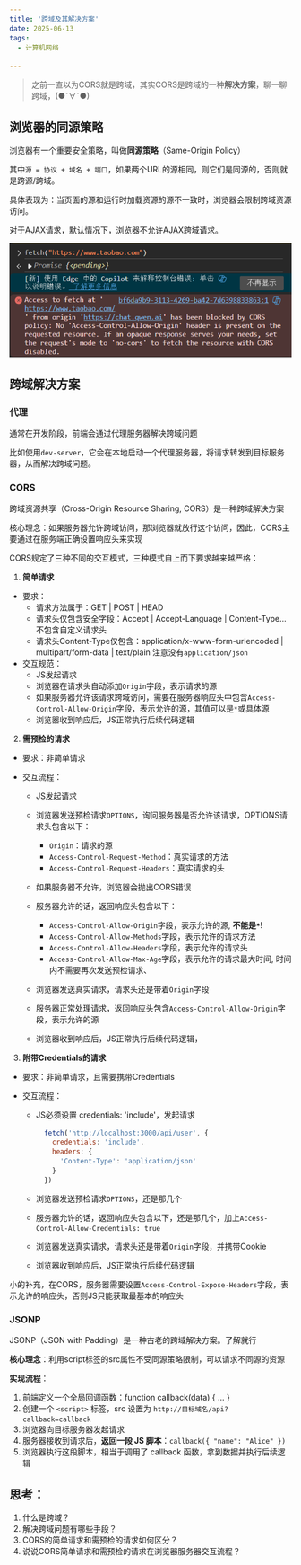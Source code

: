```yaml
---
title: '跨域及其解决方案'
date: 2025-06-13
tags:
  - 计算机网络

---
```


> 之前一直以为CORS就是跨域，其实CORS是跨域的一种**解决方案**，聊一聊跨域，(●ˇ∀ˇ●)

## 浏览器的同源策略

浏览器有一个重要安全策略，叫做**同源策略**（Same-Origin Policy）
    
其中`源 = 协议 + 域名 + 端口`，如果两个URL的源相同，则它们是同源的，否则就是跨源/跨域。
     
具体表现为：当页面的源和运行时加载资源的源不一致时，浏览器会限制跨域资源访问。

对于AJAX请求，默认情况下，浏览器不允许AJAX跨域请求。

![同源策略](../../assets/跨域.png)

## 跨域解决方案

### 代理

通常在开发阶段，前端会通过代理服务器解决跨域问题

比如使用`dev-server`，它会在本地启动一个代理服务器，将请求转发到目标服务器，从而解决跨域问题。

### CORS

跨域资源共享（Cross-Origin Resource Sharing, CORS）是一种跨域解决方案

核心理念：如果服务器允许跨域访问，那浏览器就放行这个访问，因此，CORS主要通过在服务端正确设置响应头来实现
    
CORS规定了三种不同的交互模式，三种模式自上而下要求越来越严格：

1. **简单请求**
  - 要求：
    - 请求方法属于：GET | POST | HEAD
    - 请求头仅包含安全字段：Accept | Accept-Language | Content-Type... 不包含自定义请求头
    - 请求头Content-Type仅包含：application/x-www-form-urlencoded | multipart/form-data | text/plain 注意没有`application/json`
  - 交互规范：
    - JS发起请求
    - 浏览器在请求头自动添加`Origin`字段，表示请求的源
    - 如果服务器允许该请求跨域访问，需要在服务器响应头中包含`Access-Control-Allow-Origin`字段，表示允许的源，其值可以是`*`或具体源
    - 浏览器收到响应后，JS正常执行后续代码逻辑

2. **需预检的请求**
  - 要求：非简单请求
  - 交互流程：

    - JS发起请求

    - 浏览器发送预检请求`OPTIONS`，询问服务器是否允许该请求，OPTIONS请求头包含以下：
      - `Origin`：请求的源
      - `Access-Control-Request-Method`：真实请求的方法
      - `Access-Control-Request-Headers`：真实请求的头

    - 如果服务器不允许，浏览器会抛出CORS错误

    - 服务器允许的话，返回响应头包含以下：
      - `Access-Control-Allow-Origin`字段，表示允许的源, __不能是`*`__!
      - `Access-Control-Allow-Methods`字段，表示允许的请求方法
      - `Access-Control-Allow-Headers`字段，表示允许的请求头
      - `Access-Control-Allow-Max-Age`字段，表示允许的请求最大时间, 时间内不需要再次发送预检请求、
    
    
    - 浏览器发送真实请求，请求头还是带着`Origin`字段
    - 服务器正常处理请求，返回响应头包含`Access-Control-Allow-Origin`字段，表示允许的源
    - 浏览器收到响应后，JS正常执行后续代码逻辑，

    
3. **附带Credentials的请求**
  - 要求：非简单请求，且需要携带Credentials

  - 交互流程：
    - JS必须设置 credentials: 'include'，发起请求
      ```js
        fetch('http://localhost:3000/api/user', {
          credentials: 'include',
          headers: {
            'Content-Type': 'application/json'
          }
        })
      ```
    - 浏览器发送预检请求`OPTIONS`，还是那几个

    - 服务器允许的话，返回响应头包含以下，还是那几个，加上`Access-Control-Allow-Credentials: true`
    
    - 浏览器发送真实请求，请求头还是带着`Origin`字段，并携带Cookie
    
    - 浏览器收到响应后，JS正常执行后续代码逻辑

小的补充，在CORS，服务器需要设置`Access-Control-Expose-Headers`字段，表示允许的响应头，否则JS只能获取最基本的响应头


### JSONP

JSONP（JSON with Padding）是一种古老的跨域解决方案。了解就行
    
**核心理念**：利用script标签的src属性不受同源策略限制，可以请求不同源的资源

**实现流程**：
  1. 前端定义一个全局回调函数：function callback(data) { ... }
  2. 创建一个 `<script>` 标签，src 设置为 `http://目标域名/api?callback=callback`
  3. 浏览器向目标服务器发起请求
  4. 服务器接收到请求后，**返回一段 JS 脚本**：`callback({ "name": "Alice" })`
  5. 浏览器执行这段脚本，相当于调用了 callback 函数，拿到数据并执行后续逻辑

## 思考：
1. 什么是跨域？
2. 解决跨域问题有哪些手段？
3. CORS的简单请求和需预检的请求如何区分？
4. 说说CORS简单请求和需预检的请求在浏览器服务器交互流程？
